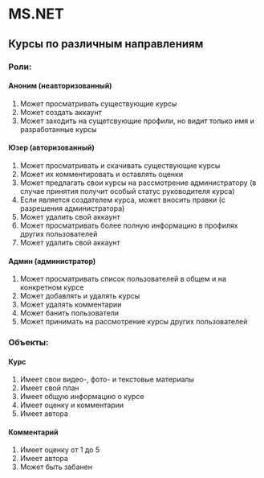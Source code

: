 # MS.NET

## Курсы по различным направлениям

### Роли:

#### Аноним (неавторизованный)

1. Может просматривать существующие курсы
2. Может создать аккаунт
3. Может заходить на сущетсвующие профили, но видит только имя и разработанные курсы

#### Юзер (авторизованный)

1. Может просматривать и скачивать существующие курсы
2. Может их комментировать и оставлять оценки
3. Может предлагать свои курсы на рассмотрение администратору (в случае принятия получит особый статус руководителя курса)
4. Если является создателем курса, может вносить правки (с разрешения администратора)
5. Может удалить свой аккаунт
6. Может просматривать более полную информацию в профилях других пользователей
7. Может удалить свой аккаунт

#### Админ (администратор)

1. Может просматривать список пользователей в общем и на конкретном курсе
2. Может добавлять и удалять курсы
3. Может удалять комментарии
4. Может банить пользователи
5. Может принимать на рассмотрение курсы других пользователей

### Объекты:

#### Курс

1. Имеет свои видео-, фото- и текстовые материалы
2. Имеет свой план
3. Имеет общую информацию о курсе
4. Имеет оценку и комментарии
5. Имеет автора

#### Комментарий

1. Имеет оценку от 1 до 5
2. Имеет автора
3. Может быть забанен
